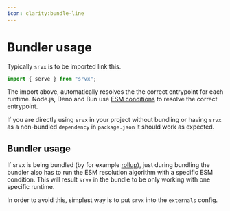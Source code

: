 ```yaml
---
icon: clarity:bundle-line
---
```


# Bundler usage

Typically `srvx` is to be imported link this.

```js
import { serve } from "srvx";
```

The import above, automatically resolves the the correct entrypoint for each runtime. Node.js, Deno and Bun use [ESM conditions](https://nodejs.org/api/esm.html#resolution-algorithm-specification) to resolve the correct entrypoint.

If you are directly using `srvx` in your project without bundling or having `srvx` as a non-bundled `dependency` in `package.json` it should work as expected.

## Bundler usage

If srvx is being bundled (by for example [rollup](https://rollupjs.org/)), just during bundling the bundler also has to run the ESM resolution algorithm with a specific ESM condition. This will result `srvx` in the bundle to be only working with one specific runtime.

In order to avoid this, simplest way is to put `srvx` into the `externals` config.
